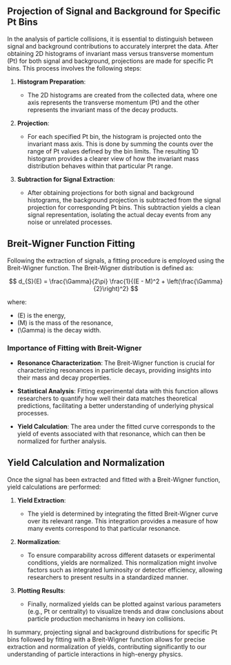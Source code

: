 ## Projection of Signal and Background for Specific Pt Bins

In the analysis of particle collisions, it is essential to distinguish between signal and background contributions to accurately interpret the data. After obtaining 2D histograms of invariant mass versus transverse momentum (Pt) for both signal and background, projections are made for specific Pt bins. This process involves the following steps:

1. **Histogram Preparation**:
   - The 2D histograms are created from the collected data, where one axis represents the transverse momentum (Pt) and the other represents the invariant mass of the decay products.

2. **Projection**:
   - For each specified Pt bin, the histogram is projected onto the invariant mass axis. This is done by summing the counts over the range of Pt values defined by the bin limits. The resulting 1D histogram provides a clearer view of how the invariant mass distribution behaves within that particular Pt range.

3. **Subtraction for Signal Extraction**:
   - After obtaining projections for both signal and background histograms, the background projection is subtracted from the signal projection for corresponding Pt bins. This subtraction yields a clean signal representation, isolating the actual decay events from any noise or unrelated processes.

## Breit-Wigner Function Fitting

Following the extraction of signals, a fitting procedure is employed using the Breit-Wigner function. The Breit-Wigner distribution is defined as:

$$
d_{S}(E) = \frac{\Gamma}{2\pi} \frac{1}{(E - M)^2 + \left(\frac{\Gamma}{2}\right)^2}
$$


where:
- \(E\) is the energy,
- \(M\) is the mass of the resonance,
- \(\Gamma\) is the decay width.

### Importance of Fitting with Breit-Wigner

- **Resonance Characterization**: The Breit-Wigner function is crucial for characterizing resonances in particle decays, providing insights into their mass and decay properties.
  
- **Statistical Analysis**: Fitting experimental data with this function allows researchers to quantify how well their data matches theoretical predictions, facilitating a better understanding of underlying physical processes.

- **Yield Calculation**: The area under the fitted curve corresponds to the yield of events associated with that resonance, which can then be normalized for further analysis.

## Yield Calculation and Normalization

Once the signal has been extracted and fitted with a Breit-Wigner function, yield calculations are performed:

1. **Yield Extraction**:
   - The yield is determined by integrating the fitted Breit-Wigner curve over its relevant range. This integration provides a measure of how many events correspond to that particular resonance.

2. **Normalization**:
   - To ensure comparability across different datasets or experimental conditions, yields are normalized. This normalization might involve factors such as integrated luminosity or detector efficiency, allowing researchers to present results in a standardized manner.

3. **Plotting Results**:
   - Finally, normalized yields can be plotted against various parameters (e.g., Pt or centrality) to visualize trends and draw conclusions about particle production mechanisms in heavy ion collisions.

In summary, projecting signal and background distributions for specific Pt bins followed by fitting with a Breit-Wigner function allows for precise extraction and normalization of yields, contributing significantly to our understanding of particle interactions in high-energy physics.
